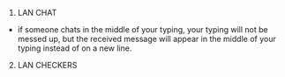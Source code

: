 1. LAN CHAT
  * if someone chats in the middle of your typing, your typing will not be messed up, but the received message will appear in the middle of your typing instead of on a new line.
  
2. LAN CHECKERS 
  